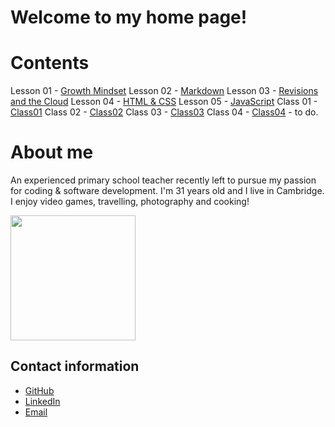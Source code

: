 # Welcome to my home page!

# Contents
Lesson 01 - [Growth Mindset](README.md)
Lesson 02 - [Markdown](class1.md)
Lesson 03 - [Revisions and the Cloud](class2.md)
Lesson 04 - [HTML & CSS](htmlcss.md)
Lesson 05 - [JavaScript](JS.md)
Class 01 - [Class01](class-01.md)
Class 02 - [Class02](class-02.md)
Class 03 - [Class03](class-03.md)
Class 04 - [Class04](class-04.md) - to do.

# About me

An experienced primary school teacher recently left to pursue my passion for coding & software development.
I'm 31 years old and I live in Cambridge. I enjoy video games, travelling, photography and cooking!

<img src="https://github.com/FikretAslan/reading-notes/assets/135455155/ea6b7f97-d81e-4627-8716-4604d9ae1fd3" width="200" height="200">

## Contact information

- [GitHub](https://github.com/FikretAslan)
- [LinkedIn](https://www.linkedin.com/in/fikret-aslan-612b59267/)
- [Email](f.aslan0191@gmail.com)

